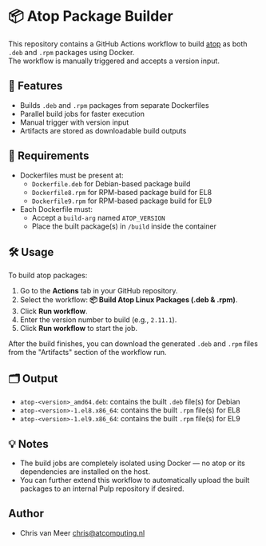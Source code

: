 # 📦 Atop Package Builder

This repository contains a GitHub Actions workflow to build [atop](https://www.atoptool.nl/) as both `.deb` and `.rpm` packages using Docker.  
The workflow is manually triggered and accepts a version input.

## 🚀 Features

- Builds `.deb` and `.rpm` packages from separate Dockerfiles
- Parallel build jobs for faster execution
- Manual trigger with version input
- Artifacts are stored as downloadable build outputs

## 🧰 Requirements

- Dockerfiles must be present at:
  - `Dockerfile.deb` for Debian-based package build
  - `Dockerfile8.rpm` for RPM-based package build for EL8
  - `Dockerfile9.rpm` for RPM-based package build for EL9
- Each Dockerfile must:
  - Accept a `build-arg` named `ATOP_VERSION`
  - Place the built package(s) in `/build` inside the container

## 🛠️ Usage

To build atop packages:

1. Go to the **Actions** tab in your GitHub repository.
2. Select the workflow: **📦 Build Atop Linux Packages (.deb & .rpm)**.
3. Click **Run workflow**.
4. Enter the version number to build (e.g., `2.11.1`).
5. Click **Run workflow** to start the job.

After the build finishes, you can download the generated `.deb` and `.rpm` files from the "Artifacts" section of the workflow run.

## 🗂️ Output

- `atop-<version>_amd64.deb`: contains the built `.deb` file(s) for Debian
- `atop-<version>-1.el8.x86_64`: contains the built `.rpm` file(s) for EL8
- `atop-<version>-1.el9.x86_64`: contains the built `.rpm` file(s) for EL9

## 💡 Notes

- The build jobs are completely isolated using Docker — no atop or its dependencies are installed on the host.
- You can further extend this workflow to automatically upload the built packages to an internal Pulp repository if desired.

## Author

- Chris van Meer <chris@atcomputing.nl>
